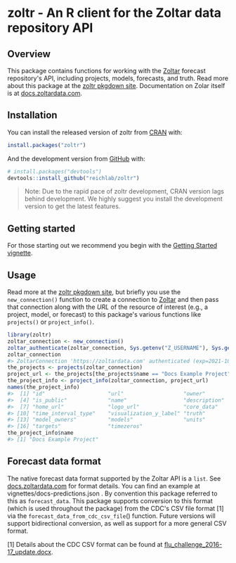 
<!-- README.md is generated from README.Rmd. Please edit this file -->
zoltr - An R client for the Zoltar data repository API
======================================================

Overview
--------

This package contains functions for working with the [Zoltar](https://www.zoltardata.com/) forecast repository's API, including projects, models, forecasts, and truth. Read more about this package at the [zoltr pkgdown site](http://reichlab.io/zoltr/). Documentation on Zolar itself is at [docs.zoltardata.com](https://docs.zoltardata.com/).

Installation
------------

You can install the released version of zoltr from [CRAN](https://CRAN.R-project.org) with:

``` r
install.packages("zoltr")
```

And the development version from [GitHub](https://github.com/) with:

``` r
# install.packages("devtools")
devtools::install_github("reichlab/zoltr")
```

> Note: Due to the rapid pace of zoltr development, CRAN version lags behind development. We highly suggest you install the development version to get the latest features.

Getting started
---------------

For those starting out we recommend you begin with the [Getting Started vignette](articles/getting-started.html).

Usage
-----

Read more at the [zoltr pkgdown site](http://reichlab.io/zoltr/), but briefly you use the `new_connection()` function to create a connection to [Zoltar](https://www.zoltardata.com/) and then pass that connection along with the *URL* of the resource of interest (e.g., a project, model, or forecast) to this package's various functions like `projects()` or `project_info()`.

``` r
library(zoltr)
zoltar_connection <- new_connection()
zoltar_authenticate(zoltar_connection, Sys.getenv("Z_USERNAME"), Sys.getenv("Z_PASSWORD"))
zoltar_connection
#> ZoltarConnection 'https://zoltardata.com' authenticated (exp=2021-10-19 15:07:55 UTC)
the_projects <- projects(zoltar_connection)
project_url <- the_projects[the_projects$name == "Docs Example Project", "url"]
the_project_info <- project_info(zoltar_connection, project_url)
names(the_project_info)
#>  [1] "id"                    "url"                   "owner"                
#>  [4] "is_public"             "name"                  "description"          
#>  [7] "home_url"              "logo_url"              "core_data"            
#> [10] "time_interval_type"    "visualization_y_label" "truth"                
#> [13] "model_owners"          "models"                "units"                
#> [16] "targets"               "timezeros"
the_project_info$name
#> [1] "Docs Example Project"
```

Forecast data format
--------------------

The native forecast data format supported by the Zoltar API is a `list`. See [docs.zoltardata.com](https://docs.zoltardata.com/) for format details. You can find an example at vignettes/docs-predictions.json . By convention this package referred to this as `forecast_data`. This package supports conversion to this format (which is used throughout the package) from the CDC's CSV file format \[1\] via the `forecast_data_from_cdc_csv_file`() function. Future versions will support bidirectional conversion, as well as support for a more general CSV format.

\[1\] Details about the CDC CSV format can be found at [flu\_challenge\_2016-17\_update.docx](https://predict.cdc.gov/api/v1/attachments/flusight/flu_challenge_2016-17_update.docx).
